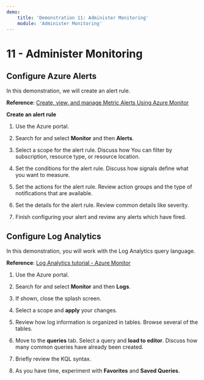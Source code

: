 ```yaml
---
demo:
    title: 'Demonstration 11: Administer Monitoring'
    module: 'Administer Monitoring'
---
```


# 11 - Administer Monitoring

## Configure Azure Alerts

In this demonstration, we will create an alert rule.

**Reference**: [Create, view, and manage Metric Alerts Using Azure Monitor](https://docs.microsoft.com/azure/azure-monitor/alerts/alerts-metric)

**Create an alert rule**

1. Use the Azure portal.

1. Search for and select **Monitor** and then **Alerts**.

1. Select a scope for the alert rule. Discuss how You can filter by subscription, resource type, or resource location.

1. Set the conditions for the alert rule. Discuss how signals define what you want to measure. 

1. Set the actions for the alert rule. Review action groups and the type of notifications that are available. 

1. Set the details for the alert rule. Review common details like severity. 

1. Finish configuring your alert and review any alerts which have fired. 

## Configure Log Analytics

In this demonstration, you will work with the Log Analytics query
language.

**Reference**: [Log Analytics tutorial - Azure Monitor](https://docs.microsoft.com/azure/azure-monitor/logs/log-analytics-tutorial)

1. Use the Azure portal.

1. Search for and select **Monitor** and then **Logs**.

1. If shown, close the splash screen.

1. Select a scope and **apply** your changes. 

1. Review how log information is organized in tables. Browse several of the tables.

1. Move to the **queries** tab. Select a query and **load to editor**. Discuss how many common queries have already been created.

1. Briefly review the KQL syntax. 

1. As you have time, experiment with **Favorites** and **Saved Queries**.



